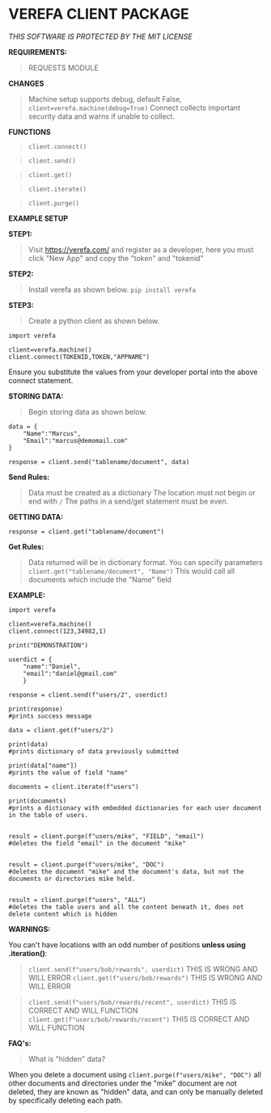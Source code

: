 # VEREFA CLIENT PACKAGE

*THIS SOFTWARE IS PROTECTED BY THE MIT LICENSE*

**REQUIREMENTS:**
> REQUESTS MODULE

**CHANGES**
> Machine setup supports debug, default False, ``client=verefa.machine(debug=True)``
> Connect collects important security data and warns if unable to collect.

**FUNCTIONS**
>``client.connect()``

>``client.send()``

>``client.get()``

>``client.iterate()``

>``client.purge()``



**EXAMPLE SETUP**

__STEP1:__
> Visit https://verefa.com/ and register as a developer, here you must click "New App" and copy the "token" and "tokenid"


__STEP2:__
> Install verefa as shown below.
`pip install verefa`

__STEP3:__
> Create a python client as shown below.
```
import verefa

client=verefa.machine()
client.connect(TOKENID,TOKEN,"APPNAME")
```
Ensure you substitute the values from your developer portal into the above connect statement.

__STORING DATA:__
> Begin storing data as shown below.
```
data = {
	"Name":"Marcus",
	"Email":"marcus@demomail.com"
}

response = client.send("tablename/document", data)
```
__Send Rules:__
> Data must be created as a dictionary
> The location must not begin or end with ``/``
> The paths in a send/get statement must be even.


__GETTING DATA:__
```
response = client.get("tablename/document")
```

__Get Rules:__
> Data returned will be in dictionary format.
> You can specify parameters ``client.get("tablename/document", "Name")`` This would call all documents which include the "Name" field


__EXAMPLE:__

```
import verefa

client=verefa.machine()
client.connect(123,34982,1)

print("DEMONSTRATION")

userdict = {
    "name":"Daniel",
    "email":"daniel@gmail.com"
    }

response = client.send(f"users/2", userdict)

print(response)
#prints success message

data = client.get(f"users/2")

print(data)
#prints dictionary of data previously submitted

print(data["name"])
#prints the value of field "name"

documents = client.iterate(f"users")

print(documents)
#prints a dictionary with embedded dictionaries for each user document in the table of users.


result = client.purge(f"users/mike", "FIELD", "email")
#deletes the field "email" in the document "mike"


result = client.purge(f"users/mike", "DOC")
#deletes the document "mike" and the document's data, but not the documents or directories mike held.


result = client.purge(f"users", "ALL")
#deletes the table users and all the content beneath it, does not delete content which is hidden

```

__WARNINGS:__

You can't have locations with an odd number of positions **unless using .iteration()**:
> ``client.send(f"users/bob/rewards", userdict)`` THIS IS WRONG AND WILL ERROR
> ``client.get(f"users/bob/rewards")`` THIS IS WRONG AND WILL ERROR

> ``client.send(f"users/bob/rewards/recent", userdict)`` THIS IS CORRECT AND WILL FUNCTION
> ``client.get(f"users/bob/rewards/recent")`` THIS IS CORRECT AND WILL FUNCTION

__FAQ's:__

>What is "hidden" data?

When you delete a document using ``client.purge(f"users/mike", "DOC")`` all other documents and directories under the "mike" document are not deleted, they are known as "hidden" data, and can only be manually deleted by specifically deleting each path.